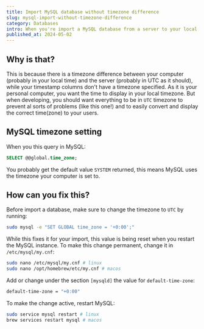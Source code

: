 ```yaml
---
title: Import MySQL database without timezone difference
slug: mysql-import-without-timezone-difference
category: Databases
intro: When you're import a MySQL database from a server to your local computer, you might notice that the dates and times are different. 
published_at: 2024-05-02
---
```


## Why is that?

This is because there is a timezone difference between your computer (probably in your local time) and the server (probably in UTC as it should), while your timestamp columns don't have a timezone specified.
As it is your personal computer, you want the time to display in your local timezone. But when developing, you should want everything to be in `UTC` timezone to prevent al sorts of problems (like this one!) and to easily
convert and display the correct time(zone) to your users.

## MySQL timezone setting

When you this query in MySQL:

```sql
SELECT @@global.time_zone;
```

You probably get the default value `SYSTEM` returned, this means MySQL uses the timezone your computer is set to.

## How can you fix this?

Before import a database, make sure to change the timezone to `UTC` by running:

```bash
sudo mysql -e "SET GLOBAL time_zone = '+0:00';"
```

While this fixes it for your import, this value is being reset when you restart the MySQL instance. To make this change permanent, change it in `/etc/mysql/my.cnf`:

```bash
sudo nano /etc/mysql/my.cnf # linux
sudo nano /opt/homebrew/etc/my.cnf # macos
```

Add or change under the section `[mysqld]` the value for `default-time-zone`:

```bash
default-time-zone = "+0:00"
```

To make the change active, restart MySQL:

```bash
sudo service mysql restart # linux
brew services restart mysql # macos
```
